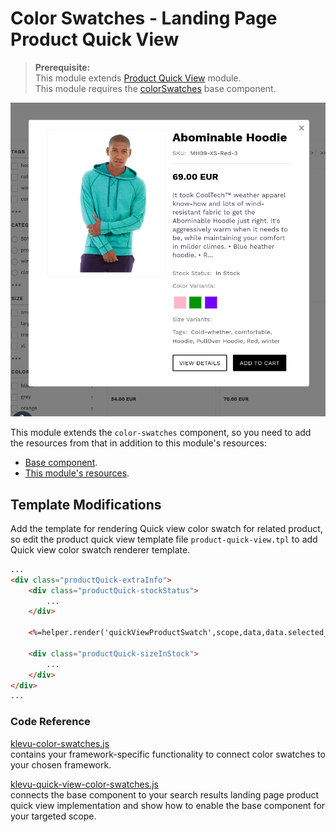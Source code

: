 # Color Swatches - Landing Page Product Quick View

>**Prerequisite:**  
> This module extends [Product Quick View](/modules/product-quick-view) module.  
> This module requires the [colorSwatches](/components/color-swatches) base component.   

![Quick-view color-swatches](/modules/color-swatches/images/image002.png)

This module extends the `color-swatches` component, so you need to
add the resources from that in addition to this module's resources:

- [Base component](/components/color-swatches/resources).
- [This module's resources](/modules/color-swatches/quick-view/resources).

## Template Modifications

Add the template for rendering Quick view color swatch for related product,
so edit the product quick view template file `product-quick-view.tpl` to add Quick view color swatch renderer template.

```html
...
<div class="productQuick-extraInfo">
    <div class="productQuick-stockStatus">
        ...
    </div>

    <%=helper.render('quickViewProductSwatch',scope,data,data.selected_product) %>

    <div class="productQuick-sizeInStock">
        ...
    </div>
</div>
...
```

### Code Reference

[klevu-color-swatches.js](/components/color-swatches/resources/assets/js/klevu-color-swatches.js)  
contains your framework-specific functionality to connect color swatches to your chosen framework.  

[klevu-quick-view-color-swatches.js](/modules/color-swatches/quick-view/resources/assets/js/klevu-quick-view-color-swatches.js)  
connects the base component to your search results landing page product quick view implementation
and show how to enable the base component for your targeted scope.  